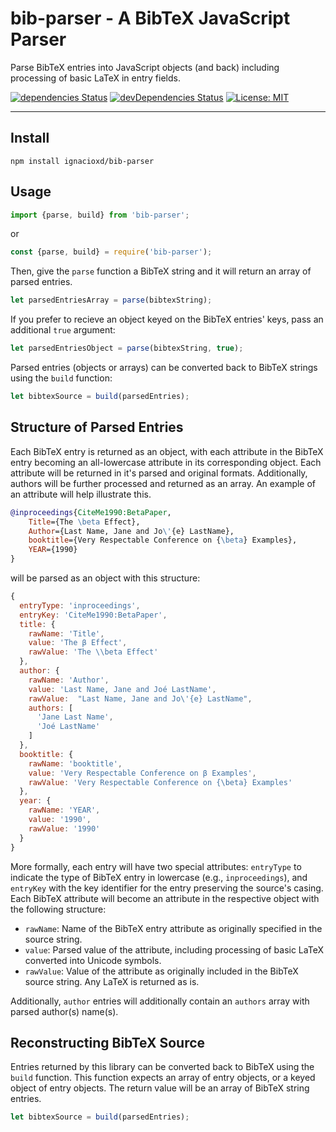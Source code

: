 # bib-parser - A BibTeX JavaScript Parser

Parse BibTeX entries into JavaScript objects (and back) including processing of basic LaTeX in entry fields.

[![dependencies Status](https://david-dm.org/ignacioxd/bib-parser.svg)](https://david-dm.org/ignacioxd/bib-parser)
[![devDependencies Status](https://david-dm.org/ignacioxd/bib-parser/dev-status.svg)](https://david-dm.org/ignacioxd/bib-parser?type=dev)
[![License: MIT](https://img.shields.io/badge/License-MIT-blue.svg)](https://opensource.org/licenses/MIT)

---

## Install

    npm install ignacioxd/bib-parser

## Usage

```javascript
import {parse, build} from 'bib-parser';
```

or

```javascript
const {parse, build} = require('bib-parser');
```

Then, give the `parse` function a BibTeX string and it will return an array of parsed entries.

```javascript
let parsedEntriesArray = parse(bibtexString);
```

If you prefer to recieve an object keyed on the BibTeX entries' keys, pass an additional `true` argument:

```javascript
let parsedEntriesObject = parse(bibtexString, true);
```

Parsed entries (objects or arrays) can be converted back to BibTeX strings using the `build` function:

```javascript
let bibtexSource = build(parsedEntries);
```

## Structure of Parsed Entries

Each BibTeX entry is returned as an object, with each attribute in the BibTeX entry becoming an all-lowercase attribute in its corresponding object. Each attribute will be returned in it's parsed and original formats. Additionally, authors will be further processed and returned as an array. An example of an attribute will help illustrate this.

```bibtex
@inproceedings{CiteMe1990:BetaPaper,
	Title={The \beta Effect},
	Author={Last Name, Jane and Jo\'{e} LastName},
	booktitle={Very Respectable Conference on {\beta} Examples},
	YEAR={1990}
}
```

will be parsed as an object with this structure:

```javascript
{
  entryType: 'inproceedings',
  entryKey: 'CiteMe1990:BetaPaper',
  title: {
    rawName: 'Title',
    value: 'The β Effect',
    rawValue: 'The \\beta Effect'
  },
  author: {
    rawName: 'Author',
    value: 'Last Name, Jane and Joé LastName',
    rawValue:  "Last Name, Jane and Jo\'{e} LastName",
    authors: [
      'Jane Last Name',
      'Joé LastName'
    ]
  },
  booktitle: {
    rawName: 'booktitle',
    value: 'Very Respectable Conference on β Examples',
    rawValue: 'Very Respectable Conference on {\beta} Examples'
  },
  year: {
    rawName: 'YEAR',
    value: '1990',
    rawValue: '1990'
  }
}
```

More formally, each entry will have two special attributes: `entryType` to indicate the type of BibTeX entry in lowercase (e.g., `inproceedings`), and `entryKey` with the key identifier for the entry preserving the source's casing. Each BibTeX attribute will become an attribute in the respective object with the following structure:

* `rawName`: Name of the BibTeX entry attribute as originally specified in the source string.
* `value`: Parsed value of the attribute, including processing of basic LaTeX converted into Unicode symbols. 
* `rawValue`: Value of the attribute as originally included in the BibTeX source string. Any LaTeX is returned as is.

Additionally, `author` entries will additionally contain an `authors` array with parsed author(s) name(s).

## Reconstructing BibTeX Source

Entries returned by this library can be converted back to BibTeX using the `build` function. This function expects an array of entry objects, or a keyed object of entry objects. The return value will be an array of BibTeX string entries.

```javascript
let bibtexSource = build(parsedEntries);
```